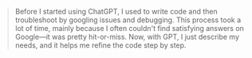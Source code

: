 > Before I started using ChatGPT, I used to write code and then troubleshoot by googling issues and debugging. This process took a lot of time, mainly because I often couldn't find satisfying answers on Google—it was pretty hit-or-miss. Now, with GPT, I just describe my needs, and it helps me refine the code step by step.
